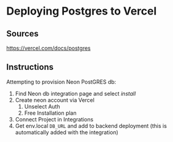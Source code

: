 # Deploying Postgres to Vercel

## Sources
https://vercel.com/docs/postgres

## Instructions
   Attempting to provision Neon PostGRES db:
1. Find Neon db integration page and select *install*
2. Create neon account via Vercel
   1. Unselect Auth
   2. Free Installation plan
3. Connect Project in Integrations
4. Get env.local `DB_URL` and add to backend deployment (this is automatically added with the integration)